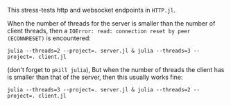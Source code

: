 This stress-tests http and websocket endpoints in `HTTP.jl`.

When the number of threads for the server is smaller than the number of client threads, then a `IOError: read: connection reset by peer (ECONNRESET)` is encountered:
```
julia --threads=2 --project=. server.jl & julia --threads=3 --project=. client.jl
```
(don't forget to `pkill julia`), But when the number of threads the client has is smaller than that of the server, then this usually works fine:
```
julia --threads=3 --project=. server.jl & julia --threads=2 --project=. client.jl
```
